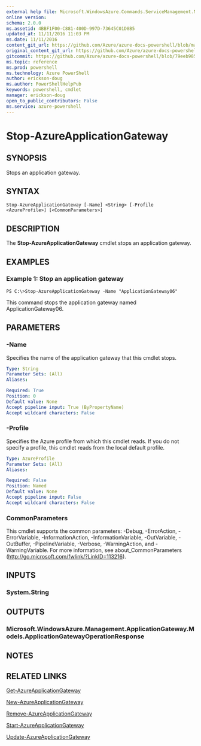 ```yaml
---
external help file: Microsoft.WindowsAzure.Commands.ServiceManagement.Network.dll-Help.xml
online version: 
schema: 2.0.0
ms.assetid: 4BBF1F00-C881-400D-997D-73645C01D8B5
updated_at: 11/11/2016 11:03 PM
ms.date: 11/11/2016
content_git_url: https://github.com/Azure/azure-docs-powershell/blob/master/azureps-cmdlets-docs/ServiceManagement/Azure.Networking/v0.9.8/Stop-AzureApplicationGateway.md
original_content_git_url: https://github.com/Azure/azure-docs-powershell/blob/master/azureps-cmdlets-docs/ServiceManagement/Azure.Networking/v0.9.8/Stop-AzureApplicationGateway.md
gitcommit: https://github.com/Azure/azure-docs-powershell/blob/79eeb985ea480979357fb4695832a0c3d29a48bf/azureps-cmdlets-docs/ServiceManagement/Azure.Networking/v0.9.8/Stop-AzureApplicationGateway.md
ms.topic: reference
ms.prod: powershell
ms.technology: Azure PowerShell
author: erickson-doug
ms.author: PowerShellHelpPub
keywords: powershell, cmdlet
manager: erickson-doug
open_to_public_contributors: False
ms.service: azure-powershell
---
```


# Stop-AzureApplicationGateway

## SYNOPSIS
Stops an application gateway.

## SYNTAX

```
Stop-AzureApplicationGateway [-Name] <String> [-Profile <AzureProfile>] [<CommonParameters>]
```

## DESCRIPTION
The **Stop-AzureApplicationGateway** cmdlet stops an application gateway.

## EXAMPLES

### Example 1: Stop an application gateway
```
PS C:\>Stop-AzureApplicationGateway -Name "ApplicationGateway06"
```

This command stops the application gateway named ApplicationGateway06.

## PARAMETERS

### -Name
Specifies the name of the application gateway that this cmdlet stops.

```yaml
Type: String
Parameter Sets: (All)
Aliases: 

Required: True
Position: 0
Default value: None
Accept pipeline input: True (ByPropertyName)
Accept wildcard characters: False
```

### -Profile
Specifies the Azure profile from which this cmdlet reads.
If you do not specify a profile, this cmdlet reads from the local default profile.

```yaml
Type: AzureProfile
Parameter Sets: (All)
Aliases: 

Required: False
Position: Named
Default value: None
Accept pipeline input: False
Accept wildcard characters: False
```

### CommonParameters
This cmdlet supports the common parameters: -Debug, -ErrorAction, -ErrorVariable, -InformationAction, -InformationVariable, -OutVariable, -OutBuffer, -PipelineVariable, -Verbose, -WarningAction, and -WarningVariable. For more information, see about_CommonParameters (http://go.microsoft.com/fwlink/?LinkID=113216).

## INPUTS

### System.String

## OUTPUTS

### Microsoft.WindowsAzure.Management.ApplicationGateway.Models.ApplicationGatewayOperationResponse

## NOTES

## RELATED LINKS

[Get-AzureApplicationGateway](xref:ServiceManagement/Azure.Networking/v0.9.8/Get-AzureApplicationGateway.md)

[New-AzureApplicationGateway](xref:ServiceManagement/Azure.Networking/v0.9.8/New-AzureApplicationGateway.md)

[Remove-AzureApplicationGateway](xref:ServiceManagement/Azure.Networking/v0.9.8/Remove-AzureApplicationGateway.md)

[Start-AzureApplicationGateway](xref:ServiceManagement/Azure.Networking/v0.9.8/Start-AzureApplicationGateway.md)

[Update-AzureApplicationGateway](xref:ServiceManagement/Azure.Networking/v0.9.8/Update-AzureApplicationGateway.md)


